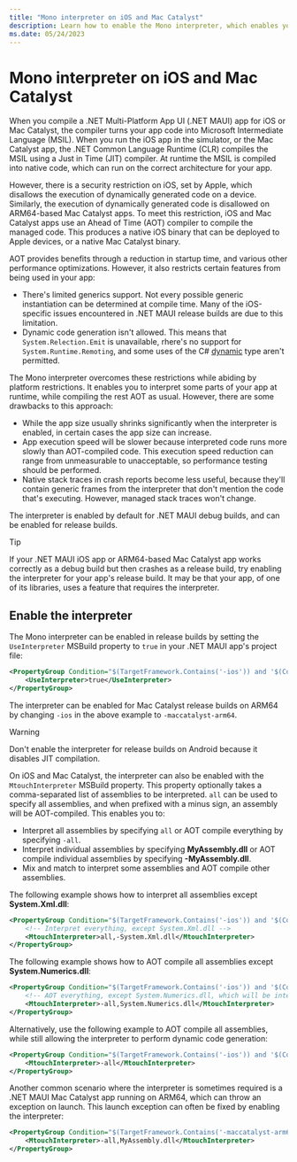 ```yaml
---
title: "Mono interpreter on iOS and Mac Catalyst"
description: Learn how to enable the Mono interpreter, which enables you to use dynamic code generation in your .NET MAUI iOS and Mac Catalyst release builds.
ms.date: 05/24/2023
---
```


# Mono interpreter on iOS and Mac Catalyst

When you compile a .NET Multi-Platform App UI (.NET MAUI) app for iOS or Mac Catalyst, the compiler turns your app code into Microsoft Intermediate Language (MSIL). When you run the iOS app in the simulator, or the Mac Catalyst app, the .NET Common Language Runtime (CLR) compiles the MSIL using a Just in Time (JIT) compiler. At runtime the MSIL is compiled into native code, which can run on the correct architecture for your app.

However, there is a security restriction on iOS, set by Apple, which disallows the execution of dynamically generated code on a device. Similarly, the execution of dynamically generated code is disallowed on ARM64-based Mac Catalyst apps. To meet this restriction, iOS and Mac Catalyst apps use an Ahead of Time (AOT) compiler to compile the managed code. This produces a native iOS binary that can be deployed to Apple devices, or a native Mac Catalyst binary.

AOT provides benefits through a reduction in startup time, and various other performance optimizations. However, it also restricts certain features from being used in your app:

- There's limited generics support. Not every possible generic instantiation can be determined at compile time. Many of the iOS-specific issues encountered in .NET MAUI release builds are due to this limitation.
- Dynamic code generation isn't allowed. This means that `System.Relection.Emit` is unavailable, rhere's no support for `System.Runtime.Remoting`, and some uses of the C# [dynamic](/dotnet/csharp/advanced-topics/interop/using-type-dynamic) type aren't permitted.

The Mono interpreter overcomes these restrictions while abiding by platform restrictions. It enables you to interpret some parts of your app at runtime, while compiling the rest AOT as usual. However, there are some drawbacks to this approach:

- While the app size usually shrinks significantly when the interpreter is enabled, in certain cases the app size can increase.
- App execution speed will be slower because interpreted code runs more slowly than AOT-compiled code. This execution speed reduction can range from unmeasurable to unacceptable, so performance testing should be performed.
- Native stack traces in crash reports become less useful, because they'll contain generic frames from the interpreter that don't mention the code that's executing. However, managed stack traces won't change.

The interpreter is enabled by default for .NET MAUI debug builds, and can be enabled for release builds.

> [!TIP]
> If your .NET MAUI iOS app or ARM64-based Mac Catalyst app works correctly as a debug build but then crashes as a release build, try enabling the interpreter for your app's release build. It may be that your app, of one of its libraries, uses a feature that requires the interpreter.

## Enable the interpreter

The Mono interpreter can be enabled in release builds by setting the `UseInterpreter` MSBuild property to `true` in your .NET MAUI app's project file:

```xml
<PropertyGroup Condition="$(TargetFramework.Contains('-ios')) and '$(Configuration)' == 'Release'">
    <UseInterpreter>true</UseInterpreter>
</PropertyGroup>
```

The interpreter can be enabled for Mac Catalyst release builds on ARM64 by changing `-ios` in the above example to `-maccatalyst-arm64`.

> [!WARNING]
> Don't enable the interpreter for release builds on Android because it disables JIT compilation.

On iOS and Mac Catalyst, the interpreter can also be enabled with the `MtouchInterpreter` MSBuild property. This property optionally takes a comma-separated list of assemblies to be interpreted. `all` can be used to specify all assemblies, and when prefixed with a minus sign, an assembly will be AOT-compiled. This enables you to:

- Interpret all assemblies by specifying `all` or AOT compile everything by specifying `-all`.
- Interpret individual assemblies by specifying **MyAssembly.dll** or AOT compile individual assemblies by specifying **-MyAssembly.dll**.
- Mix and match to interpret some assemblies and AOT compile other assemblies.

The following example shows how to interpret all assemblies except **System.Xml.dll**:

```xml
<PropertyGroup Condition="$(TargetFramework.Contains('-ios')) and '$(Configuration)' == 'Release'">
    <!-- Interpret everything, except System.Xml.dll -->
    <MtouchInterpreter>all,-System.Xml.dll</MtouchInterpreter>
</PropertyGroup>
```

The following example shows how to AOT compile all assemblies except **System.Numerics.dll**:

```xml
<PropertyGroup Condition="$(TargetFramework.Contains('-ios')) and '$(Configuration)' == 'Release'">
    <!-- AOT everything, except System.Numerics.dll, which will be interpreted -->
    <MtouchInterpreter>-all,System.Numerics.dll</MtouchInterpreter>
</PropertyGroup>
```

Alternatively, use the following example to AOT compile all assemblies, while still allowing the interpreter to perform dynamic code generation:

```xml
<PropertyGroup Condition="$(TargetFramework.Contains('-ios')) and '$(Configuration)' == 'Release'">
    <MtouchInterpreter>-all</MtouchInterpreter>
</PropertyGroup>
```

Another common scenario where the interpreter is sometimes required is a .NET MAUI Mac Catalyst app running on ARM64, which can throw an exception on launch. This launch exception can often be fixed by enabling the interpreter:

```xml
<PropertyGroup Condition="$(TargetFramework.Contains('-maccatalyst-arm64')) and '$(Configuration)' == 'Release'">
    <MtouchInterpreter>-all,MyAssembly.dll</MtouchInterpreter>
</PropertyGroup>
```
